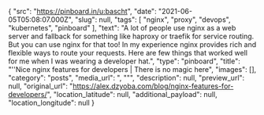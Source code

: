 {
  "src": "https://pinboard.in/u:bascht",
  "date": "2021-06-05T05:08:07.000Z",
  "slug": null,
  "tags": [
    "nginx",
    "proxy",
    "devops",
    "kubernetes",
    "pinboard"
  ],
  "text": "A lot of people use nginx as a web server and fallback for something like haproxy or traefik for service routing. But you can use nginx for that too! In my experience nginx provides rich and flexible ways to route your requests. Here are few things that worked well for me when I was wearing a developer hat.",
  "type": "pinboard",
  "title": "''Nice nginx features for developers | There is no magic here",
  "images": [],
  "category": "posts",
  "media_url": ", \"\"",
  "description": null,
  "preview_url": null,
  "original_url": "https://alex.dzyoba.com/blog/nginx-features-for-developers/",
  "location_latitude": null,
  "additional_payload": null,
  "location_longitude": null
}
